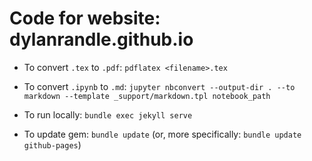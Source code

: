 # Code for website: dylanrandle.github.io

- To convert `.tex` to `.pdf`: `pdflatex <filename>.tex`

- To convert `.ipynb` to `.md`: `jupyter nbconvert --output-dir . --to markdown --template _support/markdown.tpl notebook_path`

- To run locally: `bundle exec jekyll serve`

- To update gem: `bundle update` (or, more specifically: `bundle update github-pages`)
